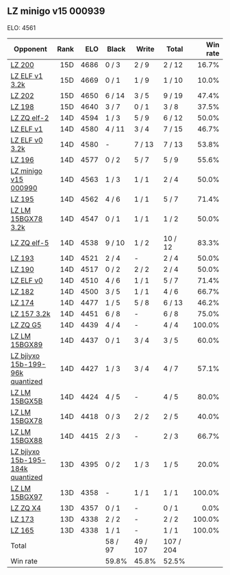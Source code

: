 ## LZ minigo v15 000939 ##

ELO: 4561

Opponent | Rank | ELO | Black | Write | Total | Win rate
---------|-----:|----:|-------|-------|-------|-------:
[LZ 200](LZ%20200.md) | 15D | 4686 | 0 / 3 | 2 / 9 | 2 / 12 | 16.7%
[LZ ELF v1 3.2k](LZ%20ELF%20v1%203.2k.md) | 15D | 4669 | 0 / 1 | 1 / 9 | 1 / 10 | 10.0%
[LZ 202](LZ%20202.md) | 15D | 4650 | 6 / 14 | 3 / 5 | 9 / 19 | 47.4%
[LZ 198](LZ%20198.md) | 15D | 4640 | 3 / 7 | 0 / 1 | 3 / 8 | 37.5%
[LZ ZQ elf-2](LZ%20ZQ%20elf-2.md) | 14D | 4594 | 1 / 3 | 5 / 9 | 6 / 12 | 50.0%
[LZ ELF v1](LZ%20ELF%20v1.md) | 14D | 4580 | 4 / 11 | 3 / 4 | 7 / 15 | 46.7%
[LZ ELF v0 3.2k](LZ%20ELF%20v0%203.2k.md) | 14D | 4580 | - | 7 / 13 | 7 / 13 | 53.8%
[LZ 196](LZ%20196.md) | 14D | 4577 | 0 / 2 | 5 / 7 | 5 / 9 | 55.6%
[LZ minigo v15 000990](LZ%20minigo%20v15%20000990.md) | 14D | 4563 | 1 / 3 | 1 / 1 | 2 / 4 | 50.0%
[LZ 195](LZ%20195.md) | 14D | 4562 | 4 / 6 | 1 / 1 | 5 / 7 | 71.4%
[LZ LM 15BGX78 3.2k](LZ%20LM%2015BGX78%203.2k.md) | 14D | 4547 | 0 / 1 | 1 / 1 | 1 / 2 | 50.0%
[LZ ZQ elf-5](LZ%20ZQ%20elf-5.md) | 14D | 4538 | 9 / 10 | 1 / 2 | 10 / 12 | 83.3%
[LZ 193](LZ%20193.md) | 14D | 4521 | 2 / 4 | - | 2 / 4 | 50.0%
[LZ 190](LZ%20190.md) | 14D | 4517 | 0 / 2 | 2 / 2 | 2 / 4 | 50.0%
[LZ ELF v0](LZ%20ELF%20v0.md) | 14D | 4510 | 4 / 6 | 1 / 1 | 5 / 7 | 71.4%
[LZ 182](LZ%20182.md) | 14D | 4500 | 3 / 5 | 1 / 1 | 4 / 6 | 66.7%
[LZ 174](LZ%20174.md) | 14D | 4477 | 1 / 5 | 5 / 8 | 6 / 13 | 46.2%
[LZ 157 3.2k](LZ%20157%203.2k.md) | 14D | 4451 | 6 / 8 | - | 6 / 8 | 75.0%
[LZ ZQ G5](LZ%20ZQ%20G5.md) | 14D | 4439 | 4 / 4 | - | 4 / 4 | 100.0%
[LZ LM 15BGX89](LZ%20LM%2015BGX89.md) | 14D | 4437 | 0 / 1 | 3 / 4 | 3 / 5 | 60.0%
[LZ bjiyxo 15b-199-96k quantized](LZ%20bjiyxo%2015b-199-96k%20quantized.md) | 14D | 4427 | 1 / 3 | 3 / 4 | 4 / 7 | 57.1%
[LZ LM 15BGX5B](LZ%20LM%2015BGX5B.md) | 14D | 4424 | 4 / 5 | - | 4 / 5 | 80.0%
[LZ LM 15BGX78](LZ%20LM%2015BGX78.md) | 14D | 4418 | 0 / 3 | 2 / 2 | 2 / 5 | 40.0%
[LZ LM 15BGX88](LZ%20LM%2015BGX88.md) | 14D | 4415 | 2 / 3 | - | 2 / 3 | 66.7%
[LZ bjiyxo 15b-195-184k quantized](LZ%20bjiyxo%2015b-195-184k%20quantized.md) | 13D | 4395 | 0 / 2 | 1 / 3 | 1 / 5 | 20.0%
[LZ LM 15BGX97](LZ%20LM%2015BGX97.md) | 13D | 4358 | - | 1 / 1 | 1 / 1 | 100.0%
[LZ ZQ X4](LZ%20ZQ%20X4.md) | 13D | 4357 | 0 / 1 | - | 0 / 1 | 0.0%
[LZ 173](LZ%20173.md) | 13D | 4338 | 2 / 2 | - | 2 / 2 | 100.0%
[LZ 165](LZ%20165.md) | 13D | 4338 | 1 / 1 | - | 1 / 1 | 100.0%
Total | | | 58 / 97 | 49 / 107 | 107 / 204 | 
Win rate| | | 59.8% | 45.8% | 52.5% | 

